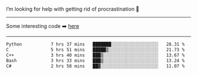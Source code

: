 I’m looking for help with getting rid of procrastination 🤔

-----

Some interesting code :arrow_right: [here](https://github.com/zhen8838/playground)

-----

<!--START_SECTION:waka-->

```txt
Python           7 hrs 37 mins   ███████░░░░░░░░░░░░░░░░░░   28.31 %
C                5 hrs 51 mins   █████▒░░░░░░░░░░░░░░░░░░░   21.73 %
C++              3 hrs 40 mins   ███▒░░░░░░░░░░░░░░░░░░░░░   13.67 %
Bash             3 hrs 33 mins   ███▒░░░░░░░░░░░░░░░░░░░░░   13.24 %
C#               2 hrs 58 mins   ██▓░░░░░░░░░░░░░░░░░░░░░░   11.07 %
```

<!--END_SECTION:waka-->

<!--
**zhen8838/zhen8838** is a ✨ _special_ ✨ repository because its `README.md` (this file) appears on your GitHub profile.

Here are some ideas to get you started:

- 🔭 I’m currently working on ...
- 🌱 I’m currently learning ...
- 👯 I’m looking to collaborate on ...
 ...
- 💬 Ask me about ...
- 📫 How to reach me: ...
- 😄 Pronouns: ...
- ⚡ Fun fact: ...
-->
